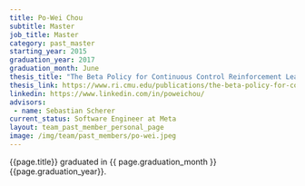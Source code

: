 ```yaml
---
title: Po-Wei Chou
subtitle: Master
job_title: Master
category: past_master
starting_year: 2015
graduation_year: 2017
graduation_month: June
thesis_title: "The Beta Policy for Continuous Control Reinforcement Learning"
thesis_link: https://www.ri.cmu.edu/publications/the-beta-policy-for-continuous-control-reinforcement-learning/
linkedin: https://www.linkedin.com/in/poweichou/
advisors:
 - name: Sebastian Scherer
current_status: Software Engineer at Meta
layout: team_past_member_personal_page
image: /img/team/past_members/po-wei.jpeg
---
```


{{page.title}} graduated in {{ page.graduation_month }} {{page.graduation_year}}.

